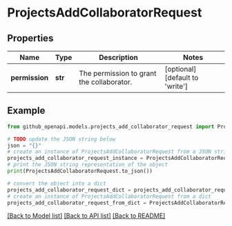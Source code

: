 # ProjectsAddCollaboratorRequest


## Properties

Name | Type | Description | Notes
------------ | ------------- | ------------- | -------------
**permission** | **str** | The permission to grant the collaborator. | [optional] [default to 'write']

## Example

```python
from github_openapi.models.projects_add_collaborator_request import ProjectsAddCollaboratorRequest

# TODO update the JSON string below
json = "{}"
# create an instance of ProjectsAddCollaboratorRequest from a JSON string
projects_add_collaborator_request_instance = ProjectsAddCollaboratorRequest.from_json(json)
# print the JSON string representation of the object
print(ProjectsAddCollaboratorRequest.to_json())

# convert the object into a dict
projects_add_collaborator_request_dict = projects_add_collaborator_request_instance.to_dict()
# create an instance of ProjectsAddCollaboratorRequest from a dict
projects_add_collaborator_request_from_dict = ProjectsAddCollaboratorRequest.from_dict(projects_add_collaborator_request_dict)
```
[[Back to Model list]](../README.md#documentation-for-models) [[Back to API list]](../README.md#documentation-for-api-endpoints) [[Back to README]](../README.md)


